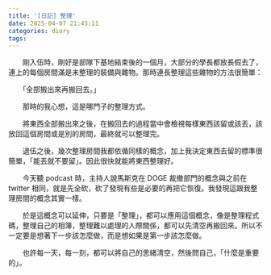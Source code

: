 ```yaml
---
title: '[日記] 整理'
date: 2025-04-07 21:43:11
categories: diary
tags:
---
```

　　剛入伍時，剛好是部隊下基地結束後的一個月，大部分的學長都放長假去了，連上的每個房間滿是未整理的裝備與雜物。那時連長整理這些雜物的方法很簡單：

　　「全部搬出來再搬回去。」

　　那時的我心想，這是哪門子的整理方式。

　　將東西全部搬出來之後，在搬回去的過程當中會檢視每樣東西該留或該丟，該放回這個房間或是別的房間，最終就可以整理完。

　　退伍之後，幾次整理房間我都依循同樣的概念，加上我決定東西去留的標準很簡單，「能丟就不要留」。因此很快就能將東西整理好。

　　今天聽 podcast 時，主持人說馬斯克在 DOGE 裁撤部門的概念與之前在 twitter 相同，就是先全砍，砍了發現有些是必要的再把它恢復。我發現這跟我整理房間的概念其實一樣。

　　於是這概念可以延伸，只要是「整理」，都可以應用這個概念，像是整理程式碼，整理自己的相簿，整理難以處理的人際關係，都可以先清空再搬回來。所以不一定要是想著下一步該怎麼做，而是想如果是第一步該怎麼做。

　　也許每一天，每一刻，都可以將自己的思緒清空，然後問自己，「什麼是重要的」。